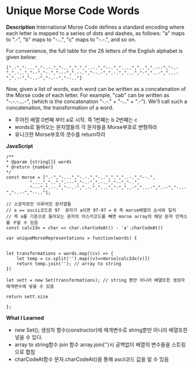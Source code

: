 # Unique Morse Code Words

**Description**
International Morse Code defines a standard encoding where each letter is mapped to a series of dots and dashes, as follows: "a" maps to ".-", "b" maps to "-...", "c" maps to "-.-.", and so on.

For convenience, the full table for the 26 letters of the English alphabet is given below:

    [".-","-...","-.-.","-..",".","..-.","--.","....","..",".---","-.-",".-..","--","-.","---",".--.","--.-",".-.","...","-","..-","...-",".--","-..-","-.--","--.."]

Now, given a list of words, each word can be written as a concatenation of the Morse code of each letter. For example, "cab" can be written as "-.-.-....-", (which is the concatenation "-.-." + "-..." + ".-"). We'll call such a concatenation, the transformation of a word.

- 주어진 배열 0번째 부터 a로 시작. 즉 1번째는 b 2번째는 c
- words로 들어오는 문자열들의 각 문자들을 Morse부호로 변형하라
- 유니크한 Morse부호의 갯수를 return하라

**JavaScript**

    /**
    * @param {string[]} words
    * @return {number}
    */
    const morse = [".-","-...","-.-.","-..",".","..-.","--.",
             "....","..",".---","-.-",".-..","--","-.",
             "---",".--.","--.-",".-.","...","-","..-","...-",".--","-..-","-.--","--.."];

    // 소문자로만 이루어진 문자열들
    // a == ascii코드로 97  문자가 a이면 97-97 = 0 즉 morse배열의 순서와 일치
    // 즉 a를 기준으로 들어오는 문자의 아스키코드를 빼면 morse array의 해당 문자 인덱스를 구할 수 있음
    const calcIdx = char => char.charCodeAt() - 'a'.charCodeAt()  

    var uniqueMorseRepresentations = function(words) {


    let transformations = words.map((cv) => {
        let temp = cv.split('').map((v)=>morse[calcIdx(v)])
        return temp.join(''); // array to string
    })

    let sett = new Set(transformations); // string 뿐만 아니라 배열또한 생성자 매개변수에 넣을 수 있음

    return sett.size

    };


**What I Learned**
- new Set(); 생성자 함수(constructor)에 매개변수로 string뿐만 아니라 배열또한 넣을 수 있다.
- array to string함수 join 함수 array.join('')시 공백없이 배열의 변수들을 스트링으로 합침
- charCodeAt함수 문자.charCodeAt()을 통해 ascii코드 값을 알 수 있음 
